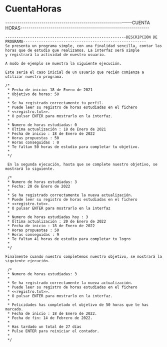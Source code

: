 # CuentaHoras

---------------------------------------------------------------CUENTA HORAS----------------------------------------------------------------

    ------------------------------------------------------DESCRIPCIÓN DE PROGRAMA-------------------------------------------------------
    Se presenta un programa simple, con una finalidad sencilla, contar las horas que de estudio que realizamos. La interfaz será simple
    y registrará la actividad de nuestro usuario.

    A modo de ejemplo se muestra la siguiente ejecución.

    Este sería el caso inicial de un usuario que recién comienza a utilizar nuestro programa.

    /*
     * Fecha de inicio: 18 de Enero de 2021
     * Objetivo de horas: 50
     *
     * Se ha registrado correctamente tu perfil.
     * Puede leer su registro de horas estudiadas en el fichero 
     * <<registro.txt>>.
     * O pulsar ENTER para mostrarlo en la interfaz.
     * 
     * Numero de horas estudiadas: 0
     * Última actualización : 18 de Enero de 2021
     * Fecha de inicio : 18 de Enero de 2022
     * Horas propuestas : 50
     * Horas conseguidas : 0
     * Te faltan 50 horas de estudio para completar tu objetivo.
     *
     */

     En la segunda ejecución, hasta que se complete nuestro objetivo, se mostrará lo siguiente.

     /*
     * Numero de horas estudiadas: 3
     * Fecha: 20 de Enero de 2022
     *
     * Se ha registrado correctamente la nueva actualización.
     * Puede leer su registro de horas estudiadas en el fichero 
     * <<registro.txt>>.
     * O pulsar ENTER para mostrarlo en la interfaz
     * 
     * Numero de horas estudiadas hoy : 3
     * Última actualización : 20 de Enero de 2022
     * Fecha de inicio : 18 de Enero de 2022
     * Horas propuestas : 50
     * Horas conseguidas : 9
     * Te faltan 41 horas de estudio para completar tu logro
     *
     */

    Finalmente cuando nuestro completemos nuestro objetivo, se mostrará la siguiente ejecución.

     /*
     * Numero de horas estudiadas: 3
     *
     * Se ha registrado correctamente la nueva actualización.
     * Puede leer su registro de horas estudiadas en el fichero 
     * <<registro.txt>>.
     * O pulsar ENTER para mostrarlo en la interfaz.
     * 
     * Felicidades has completado el objetivo de 50 horas que te has marcado.
     * Fecha de inicio : 18 de Enero de 2022.
     * Fecha de fin: 14 de Febrero de 2022.
     * 
     * Has tardado un total de 27 días
     * Pulse ENTER para reiniciar el contador.
     *
     */
